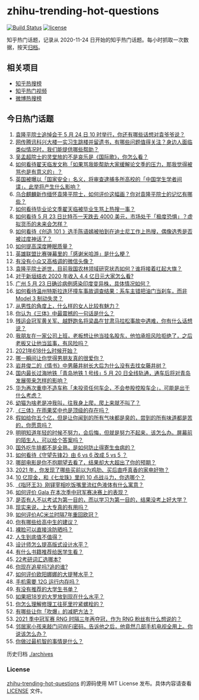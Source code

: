 # zhihu-trending-hot-questions

[![Build Status](https://github.com/justjavac/zhihu-trending-hot-questions/workflows/ci/badge.svg?branch=master)](https://github.com/justjavac/zhihu-trending-hot-questions/actions)
[![license](https://img.shields.io/github/license/justjavac/zhihu-trending-hot-questions)](https://github.com/justjavac/zhihu-trending-hot-questions/blob/master/LICENSE)

知乎热门话题，记录从 2020-11-24 日开始的知乎热门话题。每小时抓取一次数据，按天[归档](./archives)。

## 相关项目

- [知乎热搜榜](https://github.com/justjavac/zhihu-trending-top-search)
- [知乎热门视频](https://github.com/justjavac/zhihu-trending-hot-video)
- [微博热搜榜](https://github.com/justjavac/weibo-trending-hot-search)

## 今日热门话题

<!-- BEGIN -->
<!-- 最后更新时间 Tue May 25 2021 03:25:57 GMT+0800 (China Standard Time) -->

1. [袁隆平院士追悼会于 5 月 24 日 10
   时举行，你还有哪些话想对袁爷爷说？](https://www.zhihu.com/question/461057842)
2. [网传腾讯科兴大楼一实习生跳楼并留遗书，有哪些问题值得关注？身边人面临类似情况时，我们能提供哪些帮助？](https://www.zhihu.com/question/460897836)
3. [吴孟超院士的灵堂放的不是哀乐是《国际歌》，你怎么看？](https://www.zhihu.com/question/461144113)
4. [如何看待翟天临发文称「如果骂我能帮助大家缓解论文季的压力，那我觉得被骂也是有意义的」？](https://www.zhihu.com/question/461072666)
5. [英国被曝以「国家安全」名义，将审查逮捕多所高校的「中国学生学者间谍」，此举将产生什么影响？](https://www.zhihu.com/question/461115877)
6. [乌合麒麟新作缅怀袁隆平院士，如何评价这幅画？你对袁隆平院士的记忆有哪些？](https://www.zhihu.com/question/460974262)
7. [如何看待毕业论文季翟天临被毕业生骂上热搜一事？](https://www.zhihu.com/question/326331691)
8. [如何看待 5 月 23 日比特币一天跌去 4000
   美元，市场处于「极度恐惧」？虚拟货币的未来会怎样？](https://www.zhihu.com/question/461095932)
9. [如何看待《创造 101
   》选手陈语嫣被拍到在迪士尼工作上热搜，偶像选秀是否被过度神话了？](https://www.zhihu.com/question/461102674)
10. [如何提高深度睡眠质量？](https://www.zhihu.com/question/21367788)
11. [英雄联盟比赛弹幕里的「感谢米哈游」是什么梗？](https://www.zhihu.com/question/459465233)
12. [有没有小众又高格调的微信头像？](https://www.zhihu.com/question/412524633)
13. [袁隆平院士逝世，目前我国农林领域研究状态如何？谁将接着扛起大旗？](https://www.zhihu.com/question/460815298)
14. [对于新垣结衣 2020 年收入 4.4 亿日元大家怎么看?](https://www.zhihu.com/question/460388125)
15. [广州 5 月 23 日确诊病例感染印度变异株，具体情况如何？](https://www.zhihu.com/question/461097419)
16. [如何看待温州特斯拉连环撞车事故调查结果：系车主错把油门当刹车，而非 Model 3
    制动失灵？](https://www.zhihu.com/question/460994177)
17. [从男性的角度上，什么样的女人比较有魅力？](https://www.zhihu.com/question/26121881)
18. [你认为《三体》中最震撼的一句话是什么？](https://www.zhihu.com/question/385420567)
19. [残运会冠军黄关军、越野跑名将梁晶在甘肃马拉松事故中遇难，你有什么话想说？](https://www.zhihu.com/question/460968811)
20. [我朋友在一家公司上班，老板想让他当挂名股东，他怕承担风险拒绝了，之后老板又让他当监事，有风险吗？](https://www.zhihu.com/question/362109964)
21. [2021年618什么时候开始？](https://www.zhihu.com/question/459767961)
22. [哪一瞬间让你觉得男朋友真的很爱你？](https://www.zhihu.com/question/356450688)
23. [岩井俊二的《情书》中男藤井树长大后为什么没有去找女藤井树？](https://www.zhihu.com/question/299839767)
24. [国内最长过海地铁「青岛地铁 1 号线」5 月 20
    日全线轨通，通车后将对青岛发展带来怎样的影响？](https://www.zhihu.com/question/460610229)
25. [华为再次重申不造车称「未投资任何车企，不会参股控股车企」，可能是出于什么考虑？](https://www.zhihu.com/question/461125573)
26. [幼猫为啥老是冲我叫，往我身上爬，爬上来就不叫了？](https://www.zhihu.com/question/460081963)
27. [《三体》在雨果奖中也是顶级的存在吗？](https://www.zhihu.com/question/375868993)
28. [假如给你五个亿，但是让你闻到的所有气味都是臭的，尝到的所有味道都是苦的，你愿意吗？](https://www.zhihu.com/question/455732442)
29. [明明知道年轻的时候不努力，会后悔，但就是努力不起来，该怎么办。屏幕前的陌生人，可以给个答案吗？](https://www.zhihu.com/question/460760077)
30. [国外吃牛排都不是全熟，是如何防止得寄生虫病的？](https://www.zhihu.com/question/31209119)
31. [如何看待《守望先锋2》由 6 vs 6 改成 5 vs 5 ？](https://www.zhihu.com/question/460587592)
32. [哪部电影是你不抱期望去看了，结果却大大超出了你的预期？](https://www.zhihu.com/question/459734628)
33. [2021 年，你发现了哪些买前以为鸡肋、买后直呼真香的家电好物？](https://www.zhihu.com/question/439261537)
34. [10 亿现金，和《七龙珠》里的 10 点战斗力，你选哪个？](https://www.zhihu.com/question/460173231)
35. [《指环王3》刚铎宰相吃饭嘴里流红色液体有什么寓意？](https://www.zhihu.com/question/353633870)
36. [如何评价 Gala 在本次季中冠军赛决赛上的表现？](https://www.zhihu.com/question/461058033)
37. [是否有人不以考试为第一目的，而以学习为第一目的，结果没考上好大学？](https://www.zhihu.com/question/460572682)
38. [现实来说，上大专真的有用吗？](https://www.zhihu.com/question/457474857)
39. [如何评价AC米兰时隔7年重回欧冠？](https://www.zhihu.com/question/461084243)
40. [你有哪些给高中生的建议？](https://www.zhihu.com/question/34684896)
41. [裸脸可以直接涂防晒吗？](https://www.zhihu.com/question/310586987)
42. [人生到底值不值得？](https://www.zhihu.com/question/307311764)
43. [设计师怎么提高版式设计水平？](https://www.zhihu.com/question/32096068)
44. [有什么书籍推荐给医学生看？](https://www.zhihu.com/question/24346913)
45. [22考研词汇选哪本?](https://www.zhihu.com/question/440153505)
46. [你现在追星吗?追的谁?](https://www.zhihu.com/question/453024585)
47. [如何评价欧阳娜娜的大提琴水平？](https://www.zhihu.com/question/24905791)
48. [手机需要 12G 运行内存吗？](https://www.zhihu.com/question/375186677)
49. [有没有推荐的大学生书单？](https://www.zhihu.com/question/379721912)
50. [如果把18岁的大罗放到现在什么水平？](https://www.zhihu.com/question/460741575)
51. [你怎么理解修理工往死里拧紧螺栓的？](https://www.zhihu.com/question/330337597)
52. [有哪些让你「吹爆」的减肥方法？](https://www.zhihu.com/question/345589253)
53. [2021 季中冠军赛 RNG 时隔三年再夺冠，作为 RNG
    粉丝有什么想说的？](https://www.zhihu.com/question/461077796)
54. [邻居家小孩来敲门问WiFi密码，告诉他之后，他竟然几部手机电视全用上。你说该怎么办？](https://www.zhihu.com/question/331281360)
55. [你做过最机智的事情是什么？](https://www.zhihu.com/question/21850038)

<!-- END -->

历史归档 [./archives](./archives)

### License

[zhihu-trending-hot-questions](https://github.com/justjavac/zhihu-trending-hot-questions)
的源码使用 MIT License 发布。具体内容请查看 [LICENSE](./LICENSE) 文件。
